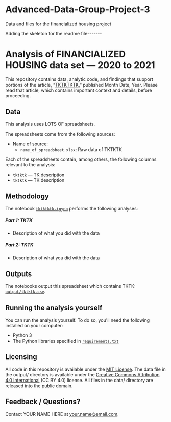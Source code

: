 # Advanced-Data-Group-Project-3
Data and files for the financialized housing project

Adding the skeleton for the readme file-------

# Analysis of FINANCIALIZED HOUSING data set — 2020 to 2021

This repository contains data, analytic code, and findings that support portions of the article, “[TKTKTKTK](https://www.google.com),” published Month Date, Year. Please read that article, which contains important context and details, before proceeding.

## Data

This analysis uses LOTS OF spreadsheets.

The spreadsheets come from the following sources:

- Name of source:
  - `name_of_spreadsheet.xlsx`: Raw data of TKTKTK

Each of the spreadsheets contain, among others, the following columns relevant to the analysis:

- `tktktk` — TK description
- `tktktk` — TK description

## Methodology

The notebook [`tktktktk.ipynb`](notebooks/tktktktk.ipynb) performs the following analyses:

##### Part 1: TKTK

- Description of what you did with the data


##### Part 2: TKTK

- Description of what you did with the data


## Outputs

The notebooks output this spreadsheet which contains TKTK: [`output/tktktk.csv`](output/tktktk.csv).

## Running the analysis yourself

You can run the analysis yourself. To do so, you'll need the following installed on your computer:

- Python 3
- The Python libraries specified in [`requirements.txt`](requirements.txt)

## Licensing

All code in this repository is available under the [MIT License](https://opensource.org/licenses/MIT). The data file in the output/ directory is available under the [Creative Commons Attribution 4.0 International](https://creativecommons.org/licenses/by/4.0/) (CC BY 4.0) license. All files in the data/ directory are released into the public domain.

## Feedback / Questions?

Contact YOUR NAME HERE at your.name@email.com.
